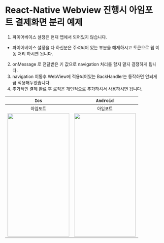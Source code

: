 # React-Native Webview 진행시 아임포트 결제화면 분리 예제

1. 파이어베이스 설정은 현재 앱에서 되어있지 않습니다.

- 파이어베이스 설정을 다 하신분은 주석되어 있는 부분을 해제하시고 토큰으로 웹 이동 처리 하시면 됩니다.

2. onMessage 로 전달받은 키 값으로 navigation 처리를 할지 말지 결정하게 됩니다.
3. navigation 이동후 WebView에 적용되어있는 BackHandler는 동작하면 안되게끔 적용해두었습니다.
4. 추가적인 결제 완료 후 로직은 개인적으로 추가하셔서 사용하시면 됩니다.

<center>

|                               `Ios`                                |                               `Android`                                |
| :----------------------------------------------------------------: | :--------------------------------------------------------------------: |
|                             `아임포트`                             |                               `아임포트`                               |
| <img src="./src/assets/images/ios.gif"  width="200" height="400"/> | <img src="./src/assets/images/android.gif"  width="200" height="400"/> |

</center>
